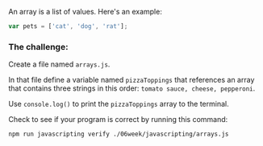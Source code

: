 An array is a list of values. Here's an example:

```js
var pets = ['cat', 'dog', 'rat'];
```

### The challenge:

Create a file named `arrays.js`.

In that file define a variable named `pizzaToppings` that references an array that contains three strings in this order: `tomato sauce, cheese, pepperoni`.

Use `console.log()` to print the `pizzaToppings` array to the terminal.

Check to see if your program is correct by running this command:

```bash
npm run javascripting verify ./06week/javascripting/arrays.js
```
